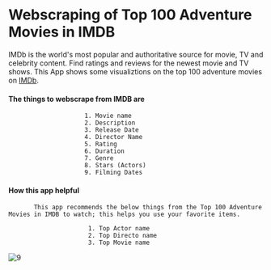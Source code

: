 # Webscraping  of Top 100 Adventure Movies in IMDB
IMDb is the world's most popular and authoritative source for movie, TV and celebrity content. Find ratings and reviews for the newest movie and TV shows.
This App shows some visualiztions on the top 100 adventure movies on [IMDb](https://www.imdb.com/).

####  The things to webscrape from IMDB are
        
                         1. Movie name
                         2. Description
                         3. Release Date
                         4. Director Name
                         5. Rating
                         6. Duration
                         7. Genre
                         8. Stars (Actors)
                         9. Filming Dates
                         
#### How this app helpful
           
           This app recommends the below things from the Top 100 Adventure Movies in IMDB to watch; this helps you use your favorite items.
                          
                          1. Top Actor name
                          2. Top Directo name
                          3. Top Movie name
                          
                                              
![9](https://user-images.githubusercontent.com/99767517/203007275-d4ff5ec3-0f32-42ed-b55e-c1b9e0378ecf.png)

